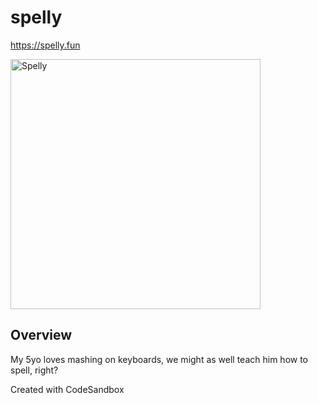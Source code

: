 # spelly

https://spelly.fun

<img src="https://spelly.fun/thumbnail.jpg"
     alt="Spelly"
     style="width: 400px; height: auto" />

## Overview
My 5yo loves mashing on keyboards, we might as well teach him how to spell, right?

Created with CodeSandbox
